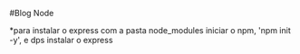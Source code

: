 #Blog Node

*para instalar o express com a pasta node_modules
iniciar o npm, 'npm init -y', e dps instalar o express
